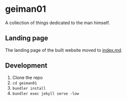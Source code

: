# geiman01
A collection of *things* dedicated to the man himself.

## Landing page

The landing page of the built website moved to [index.md](./index.md).
## Development

1. Clone the repo
2. `cd geiman01`
3. `bundler install`
4. `bundler exec jekyll serve -low`